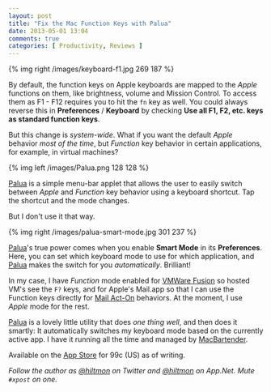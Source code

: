 ```yaml
---
layout: post
title: "Fix the Mac Function Keys with Palua"
date: 2013-05-01 13:04
comments: true
categories: [ Productivity, Reviews ]
---
```


{% img right /images/keyboard-f1.jpg 269 187 %}

By default, the function keys on Apple keyboards are mapped to the *Apple* functions on them, like brightness, volume and Mission Control. To access them as F1 - F12 requires you to hit the `fn` key as well. You could always reverse this in **Preferences** / **Keyboard** by checking **Use all F1, F2, etc. keys as standard function keys**.

But this change is *system-wide*. What if you want the default *Apple* behavior *most of the time*, but *Function* key behavior in certain applications, for example, in virtual machines?

{% img left /images/Palua.png 128 128 %}

[Palua][linksynergy] is a simple menu-bar applet that allows the user to easily switch between *Apple* and *Function* key behavior using a keyboard shortcut. Tap the shortcut and the mode changes.

But I don't use it that way.

{% img right /images/palua-smart-mode.jpg 301 237 %}

[Palua][linksynergy]'s true power comes when you enable **Smart Mode** in its **Preferences**. Here, you can set which keyboard mode to use for which application, and [Palua][linksynergy] makes the switch for you *automatically*. Brilliant!

In my case, I have *Function* mode enabled for [VMWare Fusion][vmware] so hosted VM's see the `F?` keys, and for Apple's Mail.app so that I can use the Function keys directly for [Mail Act-On][indev] behaviors. At the moment, I use *Apple* mode for the rest.

[Palua][linksynergy] is a lovely little utility that does *one thing well*, and then does it smartly: It automatically switches my keyboard mode based on the currently active app. I have it running all the time and managed by [MacBartender][macbartender].

Available on the [App Store][linksynergy] for 99c (US) as of writing.

*Follow the author as [@hiltmon][twitter] on Twitter and [@hiltmon][app] on App.Net. Mute `#xpost` on one.*

[app]: http://alpha.app.net/hiltmon
[indev]: http://www.indev.ca/MailActOn.html
[linksynergy]: https://itunes.apple.com/us/app/palua/id431494195?mt=12&uo=4&at=10l894
[macbartender]: http://www.macbartender.com
[twitter]: http://twitter.com/hiltmon
[vmware]: http://www.vmware.com/products/fusion/overview.html
